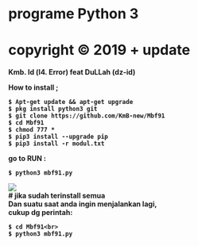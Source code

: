 # programe Python 3
# copyright © 2019 + update
<b>Kmb. Id (l4. Error) feat DuLLah (dz-id) 

How to install ;
```
$ Apt-get update && apt-get upgrade
$ pkg install python3 git
$ git clone https://github.com/KmB-new/Mbf91
$ cd Mbf91
$ chmod 777 *
$ pip3 install --upgrade pip
$ pip3 install -r modul.txt
```
<b>go to RUN : </b><br>
```
$ python3 mbf91.py
```
<img src = https://github.com/KmB-new/Mbf91/blob/master/demo/IMG_20191213_194215.jpg>
<br>
<b># jika sudah terinstall semua
<br><b>Dan suatu saat anda ingin menjalankan lagi, <br>
cukup dg perintah: </b></br>

```
$ cd Mbf91<br>
$ python3 mbf91.py
```

